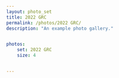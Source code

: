 ```yaml
---
layout: photo_set
title: 2022 GRC
permalink: /photos/2022 GRC/
description: "An example photo gallery."


photos:
    set: 2022 GRC
    size: 4


---
```


